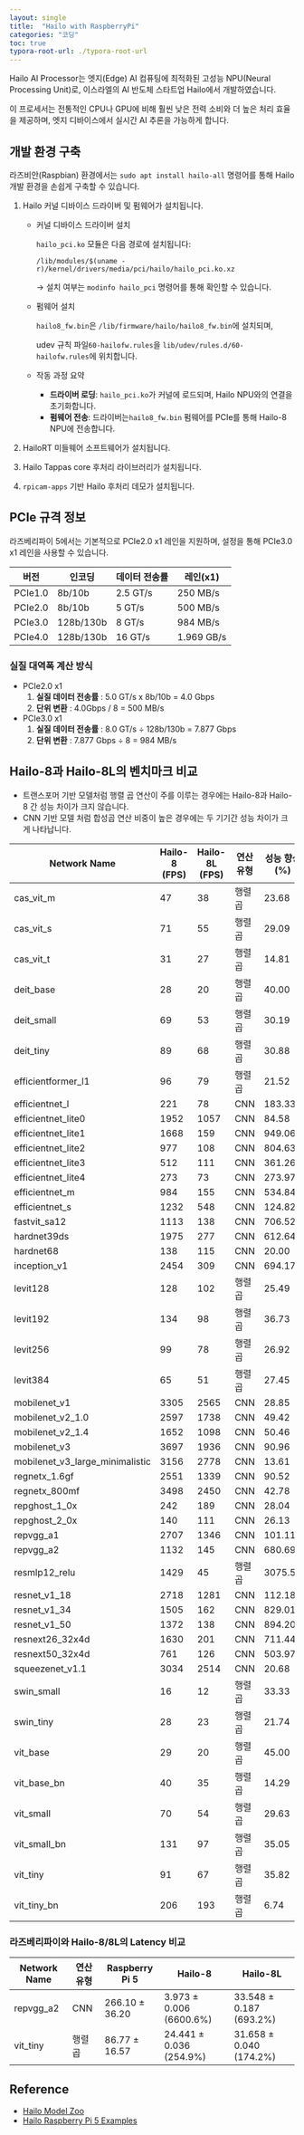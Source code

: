 ```yaml
---
layout: single
title:  "Hailo with RaspberryPi"
categories: "코딩"
toc: true
typora-root-url: ./typora-root-url
---
```


Hailo AI Processor는 엣지(Edge) AI 컴퓨팅에 최적화된 고성능 NPU(Neural Processing Unit)로, 이스라엘의 AI 반도체 스타트업 Hailo에서 개발하였습니다. 

이 프로세서는 전통적인 CPU나 GPU에 비해 훨씬 낮은 전력 소비와 더 높은 처리 효율을 제공하며, 엣지 디바이스에서 실시간 AI 추론을 가능하게 합니다.

## 개발 환경 구축 

라즈비안(Raspbian) 환경에서는 `sudo apt install hailo-all` 명령어를 통해 Hailo 개발 환경을 손쉽게 구축할 수 있습니다. 

1. Hailo 커널 디바이스 드라이버 및 펌웨어가 설치됩니다. 

   - 커널 디바이스 드라이버 설치 
     
     `hailo_pci.ko` 모듈은 다음 경로에 설치됩니다: 
     
     `/lib/modules/$(uname -r)/kernel/drivers/media/pci/hailo/hailo_pci.ko.xz` 
     
     $\rightarrow$ 설치 여부는 `modinfo hailo_pci` 명령어를 통해 확인할 수 있습니다. 
     
   - 펌웨어 설치 
     
     `hailo8_fw.bin`은 `/lib/firmware/hailo/hailo8_fw.bin`에 설치되며,
     
     udev 규칙 파일`60-hailofw.rules`을 `lib/udev/rules.d/60-hailofw.rules`에 위치합니다. 
     
   - 작동 과정 요약 
     - **드라이버 로딩**: `hailo_pci.ko`가 커널에 로드되며, Hailo NPU와의 연결을 초기화합니다. 
     - **펌웨어 전송**: 드라이버는`hailo8_fw.bin`  펌웨어를 PCIe를 통해 Hailo-8 NPU에 전송합니다. 

2. HailoRT 미들웨어 소프트웨어가 설치됩니다. 

3. Hailo Tappas core 후처리 라이브러리가 설치됩니다.

4. `rpicam-apps` 기반 Hailo 후처리 데모가 설치됩니다. 

## PCIe 규격 정보 

라즈베리파이 5에서는 기본적으로 PCIe2.0 x1 레인을 지원하며, 설정을 통해 PCIe3.0 x1 레인을 사용할 수 있습니다. 

| 버전 | 인코딩 | 데이터 전송률 | 레인(x1) |
| --- | --- | --- | --- |
| PCIe1.0 | 8b/10b | 2.5 GT/s | 250 MB/s |
| PCIe2.0 | 8b/10b | 5 GT/s | 500 MB/s |
| PCIe3.0 | 128b/130b | 8 GT/s | 984 MB/s |
| PCIe4.0 | 128b/130b | 16 GT/s | 1.969 GB/s |

### 실질 대역폭 계산 방식 

- PCIe2.0 x1
  1. **실질 데이터 전송률** : 5.0 GT/s x 8b/10b = 4.0 Gbps 
  2. **단위 변환** : 4.0Gbps / 8 = 500 MB/s 
- PCIe3.0 x1
  1. **실질 데이터 전송률** : 8.0 GT/s $\div$ 128b/130b = 7.877 Gbps 
  2. **단위 변환** : 7.877 Gbps $\div$ 8 = 984 MB/s

## Hailo-8과 Hailo-8L의 벤치마크 비교 

- 트랜스포머 기반 모델처럼 행렬 곱 연산이 주를 이루는 경우에는 Hailo-8과 Hailo-8 간 성능 차이가 크지 않습니다. 
- CNN 기반 모델 처럼 합성곱 연산 비중이 높은 경우에는 두 기기간 성능 차이가 크게 나타납니다. 

| Network Name             | Hailo-8 (FPS) | Hailo-8L (FPS) | 연산 유형 | 성능 향상 (%) |
|--------------------------|---------------|----------------|-----------|---------------|
| cas_vit_m                | 47            | 38             | 행렬곱    | 23.68         |
| cas_vit_s                | 71            | 55             | 행렬곱    | 29.09         |
| cas_vit_t                | 31            | 27             | 행렬곱    | 14.81         |
| deit_base                | 28            | 20             | 행렬곱    | 40.00         |
| deit_small               | 69            | 53             | 행렬곱    | 30.19         |
| deit_tiny                | 89            | 68             | 행렬곱    | 30.88         |
| efficientformer_l1       | 96            | 79             | 행렬곱    | 21.52         |
| efficientnet_l           | 221           | 78             | CNN       | 183.33        |
| efficientnet_lite0       | 1952          | 1057           | CNN       | 84.58         |
| efficientnet_lite1       | 1668          | 159            | CNN       | 949.06        |
| efficientnet_lite2       | 977           | 108            | CNN       | 804.63        |
| efficientnet_lite3       | 512           | 111            | CNN       | 361.26        |
| efficientnet_lite4       | 273           | 73             | CNN       | 273.97        |
| efficientnet_m           | 984           | 155            | CNN       | 534.84        |
| efficientnet_s           | 1232          | 548            | CNN       | 124.82        |
| fastvit_sa12             | 1113          | 138            | CNN       | 706.52        |
| hardnet39ds              | 1975          | 277            | CNN       | 612.64        |
| hardnet68                | 138           | 115            | CNN       | 20.00         |
| inception_v1             | 2454          | 309            | CNN       | 694.17        |
| levit128                 | 128           | 102            | 행렬곱    | 25.49         |
| levit192                 | 134           | 98             | 행렬곱    | 36.73         |
| levit256                 | 99            | 78             | 행렬곱    | 26.92         |
| levit384                 | 65            | 51             | 행렬곱    | 27.45         |
| mobilenet_v1             | 3305          | 2565           | CNN       | 28.85         |
| mobilenet_v2_1.0         | 2597          | 1738           | CNN       | 49.42         |
| mobilenet_v2_1.4         | 1652          | 1098           | CNN       | 50.46         |
| mobilenet_v3             | 3697          | 1936           | CNN       | 90.96         |
| mobilenet_v3_large_minimalistic | 3156          | 2778           | CNN       | 13.61         |
| regnetx_1.6gf            | 2551          | 1339           | CNN       | 90.52         |
| regnetx_800mf            | 3498          | 2450           | CNN       | 42.78         |
| repghost_1_0x            | 242           | 189            | CNN       | 28.04         |
| repghost_2_0x            | 140           | 111            | CNN       | 26.13         |
| repvgg_a1                | 2707          | 1346           | CNN       | 101.11        |
| repvgg_a2                | 1132          | 145            | CNN       | 680.69        |
| resmlp12_relu            | 1429          | 45             | 행렬곱    | 3075.56       |
| resnet_v1_18             | 2718          | 1281           | CNN       | 112.18        |
| resnet_v1_34             | 1505          | 162            | CNN       | 829.01        |
| resnet_v1_50             | 1372          | 138            | CNN       | 894.20        |
| resnext26_32x4d          | 1630          | 201            | CNN       | 711.44        |
| resnext50_32x4d          | 761           | 126            | CNN       | 503.97        |
| squeezenet_v1.1          | 3034          | 2514           | CNN       | 20.68         |
| swin_small               | 16            | 12             | 행렬곱    | 33.33         |
| swin_tiny                | 28            | 23             | 행렬곱    | 21.74         |
| vit_base                 | 29            | 20             | 행렬곱    | 45.00         |
| vit_base_bn              | 40            | 35             | 행렬곱    | 14.29         |
| vit_small                | 70            | 54             | 행렬곱    | 29.63         |
| vit_small_bn             | 131           | 97             | 행렬곱    | 35.05         |
| vit_tiny                 | 91            | 67             | 행렬곱    | 35.82         |
| vit_tiny_bn              | 206           | 193            | 행렬곱    | 6.74          |

### 라즈베리파이와 Hailo-8/8L의 Latency 비교  

| Network Name | 연산 유형 |Raspberry Pi 5 | Hailo-8 | Hailo-8L |
| --- | --- | --- | --- | --- |
| repvgg_a2 | CNN |266.10 ± 36.20 | 3.973 ± 0.006 (6600.6%) | 33.548 ± 0.187 (693.2%) |
| vit\_tiny | 행렬곱 | 86.77 ± 16.57 | 24.441 ± 0.036 (254.9%) | 31.658 ± 0.040 (174.2%) |

## Reference 

- [Hailo Model Zoo](https://github.com/hailo-ai/hailo_model_zoo)
- [Hailo Raspberry Pi 5 Examples](https://github.com/hailo-ai/hailo_model_zoo)

